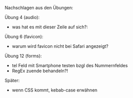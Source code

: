 Nachschlagen aus den Übungen:

Übung 4 (audio):
- was hat es mit dieser Zeile auf sich?:
        <meta http-equiv="X-UA-Compatible" content="IE-edge">

Übung 6 (favicon):
- warum wird favicon nicht bei Safari angezeigt?

Übung 12 (forms):
- tel Feld mit Smartphone testen bzgl des Nummernfeldes
- RegEx zuende behandeln?!



Später:
- wenn CSS kommt, kebab-case erwähnen